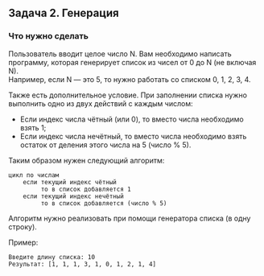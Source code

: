 ## Задача 2. Генерация
### Что нужно сделать
Пользователь вводит целое число N. Вам необходимо написать программу, которая генерирует список из чисел от 0 до N (не включая N).  
Например, если N — это 5, то нужно работать со списком 0, 1, 2, 3, 4.

Также есть дополнительное условие. При заполнении списка нужно выполнить одно из двух действий с каждым числом:
- Если индекс числа чётный (или 0), то вместо числа необходимо взять 1;
- Если индекс числа нечётный, то вместо числа необходимо взять остаток от деления этого числа на 5 (число % 5).

Таким образом нужен следующий алгоритм:
```
цикл по числам
    если текущий индекс чётный
         то в список добавляется 1
    если текущий индекс нечётный
         то в список добавляется (число % 5)
```
Алгоритм нужно реализовать при помощи генератора списка (в одну строку).

Пример:
```
Введите длину списка: 10
Результат: [1, 1, 1, 3, 1, 0, 1, 2, 1, 4]
```
